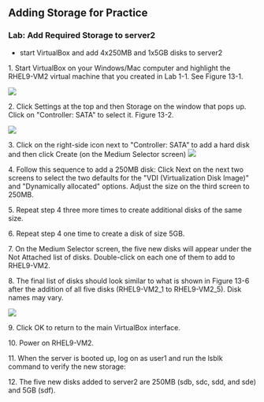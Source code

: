 ## Adding Storage for Practice


### Lab: Add Required Storage to server2


- start VirtualBox and add 4x250MB and 1x5GB disks to server2 

1\. Start VirtualBox on your Windows/Mac computer and highlight the RHEL9-VM2 virtual machine that you created in Lab 1-1. See Figure 13-1.


![](Pasted%20image%2020240706043737.png)

2\. Click Settings at the top and then Storage on the window that pops
up. Click on "Controller: SATA" to select it. Figure 13-2.

![](Pasted%20image%2020240706043837.png)


3\. Click on the right-side icon next to "Controller: SATA" to add a hard disk and then click Create (on the Medium Selector screen)
![](Pasted%20image%2020240706043958.png)

4\. Follow this sequence to add a 250MB disk: Click Next on the next two screens to select the two defaults for the "VDI (Virtualization Disk Image)" and "Dynamically allocated" options. Adjust the size on the third screen to 250MB. 


5\. Repeat step 4 three more times to create additional disks of the
same size.

6\. Repeat step 4 one time to create a disk of size 5GB.

7\. On the Medium Selector screen, the five new disks will appear under the Not Attached list of disks. Double-click on each one of them to add to RHEL9-VM2.




8\. The final list of disks should look similar to what is shown in Figure 13-6 after the addition of all five disks (RHEL9-VM2_1 to
RHEL9-VM2_5). Disk names may vary.

![](Pasted%20image%2020240706044207.png)

9\. Click OK to return to the main VirtualBox interface.

10\. Power on RHEL9-VM2.

11\. When the server is booted up, log on as user1 and run the lsblk command to verify the new storage:

12\. The five new disks added to server2 are 250MB (sdb, sdc, sdd, and sde) and 5GB (sdf).
